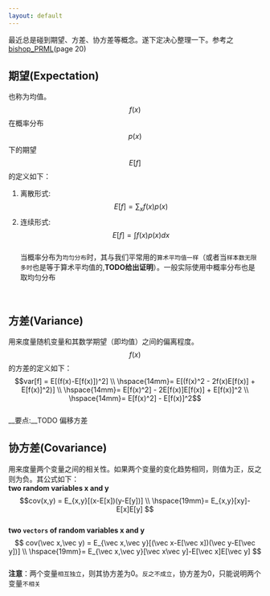 ```yaml
---
layout: default
---
```


最近总是碰到期望、方差、协方差等概念。遂下定决心整理一下。参考之[bishop_PRML](http://research.microsoft.com/en-us/um/people/cmbishop/prml/)(page 20)
<br/>         

__期望(Expectation)__    
--------
也称为均值。$$f(x)$$在概率分布$$p(x)$$下的期望$$E[f]$$的定义如下：    
1.  离散形式:$$E[f] = \sum_x{f(x)p(x)}$$     
2.  连续形式:$$E[f] = \int f(x)p(x)dx$$      
当概率分布为`均匀分布`时，其与我们平常用的`算术平均值一样`（或者当`样本数无限多时`也是等于算术平均值的,__TODO给出证明__）。一般实际使用中概率分布也是取均匀分布
<br/>     

__方差(Variance)__        
--------
用来度量随机变量和其数学期望（即均值）之间的偏离程度。$$f(x)$$的方差的定义如下：    
$$var[f] = E[(f(x)-E[f(x)])^2]   \\
\hspace{14mm}= E[(f(x)^2 - 2f(x)E[f(x)] + E[f(x)]^2)]  \\    
\hspace{14mm}= E[f(x)^2] - 2E[f(x)]E[f(x)] + E[f(x)]^2  \\ 
\hspace{14mm}= E[f(x)^2] - E[f(x)]^2$$    
__要点:__TODO 偏移方差
<br/>     

__协方差(Covariance)__        
--------
用来度量两个变量之间的相关性。如果两个变量的变化趋势相同，则值为正，反之则为负。其公式如下：    
__two random variables x and y__    
$$cov(x,y) = E_{x,y}[(x-E[x])(y-E[y])]   \\
\hspace{19mm}= E_{x,y}[xy]-E[x]E[y]   
$$    
__two `vectors` of random variables x and y__    
$$    
cov(\vec x,\vec y) = E_{\vec x,\vec y}[(\vec x-E[\vec x])(\vec y-E[\vec y])]   \\
\hspace{19mm}= E_{\vec x,\vec y}[\vec x\vec y]-E[\vec x]E[\vec y]
$$    
__注意__：两个变量`相互独立`，则其协方差为0。`反之不成立`，协方差为0，只能说明两个变量`不相关`
<br/>  
<br/>     
